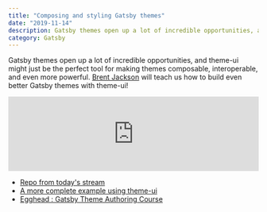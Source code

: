 ```yaml
---
title: "Composing and styling Gatsby themes"
date: "2019-11-14"
description: Gatsby themes open up a lot of incredible opportunities, and theme-ui might just be the perfect tool for making themes composable, interoperable, and even more powerful. 
category: Gatsby
---
```


Gatsby themes open up a lot of incredible opportunities, and theme-ui might just be the perfect tool for making themes composable, interoperable, and even more powerful. [Brent Jackson](https://twitter.com/jxnblk) will teach us how to build even better Gatsby themes with theme-ui! 

<iframe width="100%" src="https://www.youtube.com/embed/6Z4p-qjnKCQ" frameborder="0" allowfullscreen></iframe>

- [Repo from today's stream](https://github.com/jlengstorf/example-theme-ui) 
- [A more complete example using theme-ui](https://github.com/jlengstorf/gatsby-theme-jam-example)
- [Egghead : Gatsby Theme Authoring Course](https://egghead.io/courses/gatsby-theme-authoring)


